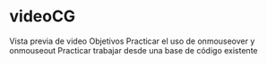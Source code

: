 # videoCG
Vista previa de video
Objetivos
Practicar el uso de onmouseover y onmouseout
Practicar trabajar desde una base de código existente
